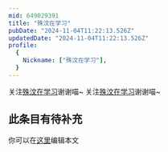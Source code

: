 ```yaml
---
mid: 649029391
title: "殊汶在学习"
pubDate: "2024-11-04T11:22:13.526Z"
updatedDate: "2024-11-04T11:22:13.526Z"
profile:
  {
    Nickname: ["殊汶在学习"],
  }
---
```


关注[殊汶在学习](https://space.bilibili.com/649029391)谢谢喵~ 关注[殊汶在学习](https://space.bilibili.com/649029391)谢谢喵~

## 此条目有待补充
你可以在[这里](https://github.com/Yuhanawa/VTuber.ICU-Content/edit/master/v/殊汶在学习/index.md)编辑本文
